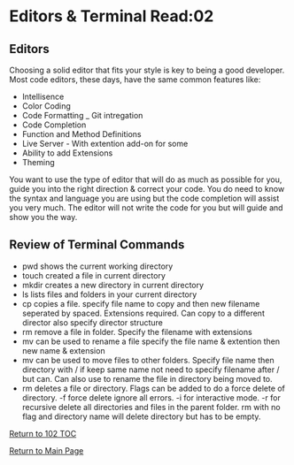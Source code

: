 # Editors & Terminal Read:02

## Editors

Choosing a solid editor that fits your style is key to being a good developer. Most code editors, these days, have the same common features like:

- Intellisence
- Color Coding
- Code Formatting
_ Git intregation
- Code Completion
- Function and Method Definitions
- Live Server - With extention add-on for some
- Ability to add Extensions
- Theming

You want to use the type of editor that will do as much as possible for you, guide you into the right direction & correct your code. You do need to know the syntax and language you are using but the code completion will assist you very much. The editor will not write the code for you but will guide and show you the way.

## Review of Terminal Commands

- pwd shows the current working directory
- touch created a file in current directory
- mkdir creates a new directory in current directory
- ls lists files and folders in your current directory
- cp copies a file. specify file name to copy and then new filename seperated by spaced. Extensions required. Can copy to a different director also specify director structure
- rm remove a file in folder. Specify the filename with extensions
- mv can be used to rename a file specify the file name & extention then new name & extension
- mv can be used to move files to other folders. Specify file name then directory with / if keep same name not need to specify filename after / but can. Can also use to rename the file in directory being moved to.
- rm deletes a file or directory. Flags can be added to do a force delete of directory. -f force delete ignore all errors. -i for interactive mode. -r for recursive delete all directories and files in the parent folder. rm with no flag and directory name will delete directory but has to be empty.

[Return to 102 TOC](102TOC.md)

[Return to Main Page](../README.md)